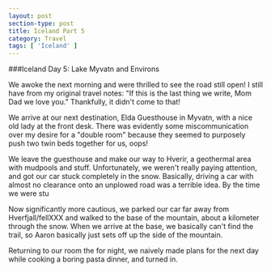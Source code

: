 ```yaml
---
layout: post
section-type: post
title: Iceland Part 5
category: Travel
tags: [ 'Iceland' ]
---
```

###Iceland Day 5: Lake Myvatn and Environs

We awoke the next morning and were thrilled to see the road still open! I still have from my original
travel notes: "If this is the last thing we write, Mom Dad we love you." Thankfully, it didn't come
to that!

We arrive at our next destination, Elda Guesthouse in Myvatn, with a nice old lady at the front desk.
There was evidently some miscommunication over my desire for a "double room" because they seemed to
purposely push two twin beds together for us, oops!

We leave the guesthouse and make our way to Hverir, a geothermal area with mudpools and stuff.
Unfortunately, we weren't really paying attention, and got our car stuck completely in the snow.
Basically, driving a car with almost no clearance onto an unplowed road was a terrible idea.
By the time we were stu

Now significantly more cautious, we parked our car far away from Hverfjall/fellXXX and walked to the
base of the mountain, about a kilometer through the snow. When we arrive at the base, we basically
can't find the trail, so Aaron basically just sets off up the side of the mountain. 

Returning to our room the for night, we naively made plans for the next day while cooking a boring
pasta dinner, and turned in.